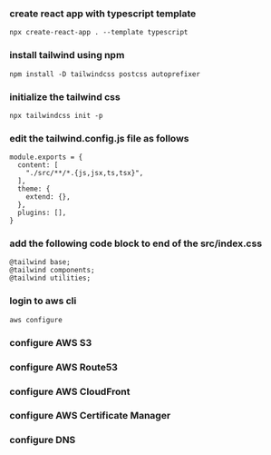 ### create react app with typescript template

```
npx create-react-app . --template typescript
```

### install tailwind using npm

```
npm install -D tailwindcss postcss autoprefixer
```

### initialize the tailwind css

```
npx tailwindcss init -p
```

### edit the tailwind.config.js file as follows

```
module.exports = {
  content: [
    "./src/**/*.{js,jsx,ts,tsx}",
  ],
  theme: {
    extend: {},
  },
  plugins: [],
}
```

### add the following code block to end of the src/index.css

```
@tailwind base;
@tailwind components;
@tailwind utilities;
```

### login to aws cli

```
aws configure
```

### configure AWS S3

### configure AWS Route53

### configure AWS CloudFront

### configure AWS Certificate Manager

### configure DNS
